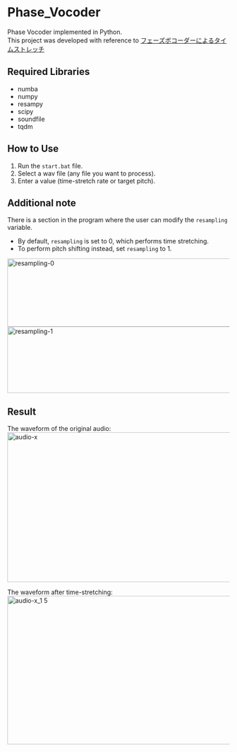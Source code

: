 # Phase_Vocoder
Phase Vocoder implemented in Python.  
This project was developed with reference to [フェーズボコーダーによるタイムストレッチ](https://qiita.com/takayoshi1968/items/f7644df1f58dc1152bd9)

## Required Libraries
- numba
- numpy
- resampy
- scipy
- soundfile
- tqdm

## How to Use
1. Run the `start.bat` file.
2. Select a wav file (any file you want to process).
3. Enter a value (time-stretch rate or target pitch).

## Additional note
There is a section in the program where the user can modify the `resampling` variable.  
- By default, `resampling` is set to 0, which performs time stretching.  
- To perform pitch shifting instead, set `resampling` to 1.

<img width="630" height="154" alt="resampling-0" src="https://github.com/user-attachments/assets/9d6d7ed5-74b9-4a1d-b522-b5bf632ffb9a" />
<img width="628" height="150" alt="resampling-1" src="https://github.com/user-attachments/assets/ef7e4cf0-5966-45ad-bf69-6739f8cbce04" />

## Result
The waveform of the original audio:
<img width="1737" height="339" alt="audio-x" src="https://github.com/user-attachments/assets/94107c79-134d-410e-a022-a97d59793487" />

The waveform after time-stretching:
<img width="1737" height="336" alt="audio-x_1 5" src="https://github.com/user-attachments/assets/28c24c66-beef-4929-bc15-0b2bcadf8537" />
